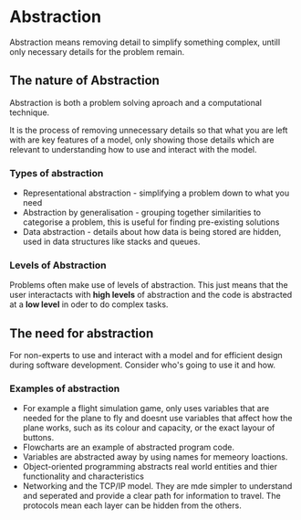 # Abstraction
Abstraction means removing detail to simplify something complex, untill only necessary details for the problem remain.

## The nature of Abstraction
Abstraction is both a problem solving aproach and a computational technique.

It is the process of removing unnecessary details so that what you are left with are key features of a model, only showing those details which are relevant to understanding how to use and interact with the model.

### Types of abstraction
- Representational abstraction - simplifying a problem down to what you need
- Abstraction by generalisation - grouping together similarities to categorise a problem, this is useful for finding pre-existing solutions
- Data abstraction - details about how data is being stored are hidden, used in data structures like stacks and queues.

### Levels of Abstraction
Problems often make use of levels of abstraction. This just means that the user interactacts with **high levels** of abstraction and the code is abstracted at a **low level** in oder to do complex tasks.

## The need for abstraction
For non-experts to use and interact with a model and for efficient design during software development. Consider who's going to use it and how.

### Examples of abstraction
- For example a flight simulation game, only uses variables that are needed for the plane to fly and doesnt use variables that affect how the plane works, such as its colour and capacity, or the exact layour of buttons. 
- Flowcharts are an example of abstracted program code. 
- Variables are abstracted away by using names for memeory loactions. 
- Object-oriented programming abstracts real world entities and thier functionality and characteristics
- Networking and the TCP/IP model. They are mde simpler to understand and seperated and provide a clear path for information to travel. The protocols mean each layer can be hidden from the others.
